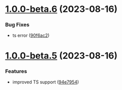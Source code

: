 # [1.0.0-beta.6](https://github.com/vue-interface/middleware/compare/v1.0.0-beta.5...v1.0.0-beta.6) (2023-08-16)


### Bug Fixes

* ts error ([90f6ac2](https://github.com/vue-interface/middleware/commit/90f6ac2250fbc2bd41f92865ab6bb1def688f1c0))

# [1.0.0-beta.5](https://github.com/vue-interface/middleware/compare/v1.0.0-beta.4...v1.0.0-beta.5) (2023-08-16)


### Features

* improved TS support ([94e7954](https://github.com/vue-interface/middleware/commit/94e7954c77b448676aac5b29923db6f13e62bd62))

